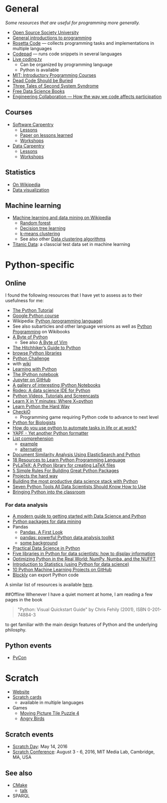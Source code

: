 # General
*Some resources that are useful for programming more generally.*
* [Open Source Society University](https://github.com/open-source-society/computer-science)
* [General introductions to programming](http://www.leopixel.com/2015/02/10-best-ways-to-learn-programming-for.html)
* [Rosetta Code](http://rosettacode.org/wiki/Special:Browse?title=Special%3ABrowse&article=Python) &mdash; collects programming tasks and implementations in multiple languages
* [Codepad](http://codepad.org/?lang=Python) &mdash; runs code snippets in several languages
* [Live coding.tv](https://www.livecoding.tv/)
  * Can be organized by programming language
   * Python is available
* [MIT: Introductory Programming Courses](http://ocw.mit.edu/courses/intro-programming/)
* [Dead Code Should be Buried](http://spacy.io/blog/dead-code-should-be-buried/)
* [Three Tales of Second System Syndrome](http://blog.brentlaabs.com/2015/05/three-tales-of-second-system-syndrome.html)
* [Free Data Science Books](http://www.kdnuggets.com/2015/09/free-data-science-books.html)
* [Engineering Collaboration &mdash; How the way we code affects participation](http://billmills.github.io/blog/engineeringCollaboration/)

## Courses
* [Software Carpentry](http://software-carpentry.org/)
  * [Lessons](http://software-carpentry.org/lessons/)
  * [Paper on lessons learned](http://www.datacarpentry.org/workshops-upcoming/)
  * [Workshops](http://software-carpentry.org/workshops/) 
* [Data Carpentry](http://www.datacarpentry.org/)
  * [Lessons](http://www.datacarpentry.org/lessons/)
  * [Workshops](http://www.datacarpentry.org/workshops-upcoming/)

## Statistics
* [On Wikipedia](https://en.wikipedia.org/wiki/Template:Statistics)
* [Data visualization](https://en.wikipedia.org/wiki/Template:Data_Visualization)

## Machine learning
* [Machine learning and data mining on Wikipedia](https://en.wikipedia.org/wiki/Template:Machine_learning_bar)
  * [Random forest](https://en.wikipedia.org/wiki/Random_forest)
  * [Decision tree learning](https://en.wikipedia.org/wiki/Decision_tree_learning)
  * [k-means clustering](https://en.wikipedia.org/wiki/K-means_clustering)
   * See also other [Data clustering algorithms](https://en.wikipedia.org/wiki/Category:Data_clustering_algorithms)
* [Titanic Data](http://biostat.mc.vanderbilt.edu/wiki/pub/Main/DataSets/titanic.html): a classcial test data set in machine learning

# Python-specific
## Online
I found the following resources that I have yet to assess as to their usefulness for me:
*	[The Python Tutorial](https://docs.python.org/2/tutorial/)
*	[Google Python course](https://developers.google.com/edu/python/introduction)
*	Wikipedia: [Python (programming language)](https://en.wikipedia.org/wiki/Python_%28programming_language%29)
 *	See also subarticles and other language versions as well as [Python Programming](https://en.wikibooks.org/wiki/Python_Programming) on Wikibooks 
* [A Byte of Python](http://www.swaroopch.com/notes/python/)
  * See also [A Byte of Vim](http://www.swaroopch.com/notes/vim/)   
*	[The Hitchhiker’s Guide to Python](http://docs.python-guide.org/en/latest/)
*	[browse Python libraries](https://pypi.python.org/pypi?%3Aaction=browse)
*	[Python Challenge](http://www.pythonchallenge.com/)
  * with [wiki](http://wiki.pythonchallenge.com)
* [Learning with Python](http://openbookproject.net/thinkcs/python/english2e/index.html) 
*	[The IPython notebook](http://ipython.org/ipython-doc/2/notebook/index.html)
  *	[Jupyter on GitHub](https://github.com/blog/1995-github-jupyter-notebooks-3)
  *	[A gallery of interesting IPython Notebooks](https://github.com/ipython/ipython/wiki/A-gallery-of-interesting-IPython-Notebooks)
*	[Rodeo: A data science IDE for Python](http://blog.yhathq.com/posts/introducing-rodeo.html)
*	[Python Videos, Tutorials and Screencasts](http://showmedo.com/videotutorials/python)
* [Learn X in Y minutes; Where X=python](http://learnxinyminutes.com/docs/python/) 
* [Learn Python the Hard Way](http://learnpythonthehardway.org/book/)
* [CheckiO](http://www.checkio.org/)
  * Programming game requiring Python code to advance to next level
* [Python for Biologists](http://pythonforbiologists.com/index.php/five-things-i-hate-about-teaching-python/)
* [How do you use python to automate tasks in life or at work?](http://www.reddit.com/r/Python/comments/308ucq/how_do_you_use_python_to_automate_tasks_in_life/)
* [YAPF - Yet another Python formatter](https://github.com/google/yapf)
* [List comprehension](https://docs.python.org/2/tutorial/datastructures.html#list-comprehensions)
  * [example](http://stackoverflow.com/questions/17934785/remove-elements-in-one-list-present-in-another-list)
  * [alternative](http://stackoverflow.com/questions/9053260/removing-one-list-from-another)
* [Document Similarity Analysis Using ElasticSearch and Python](http://www.datasciencecentral.com/profiles/blogs/document-similarity-analysis-using-elasticsearch-and-python)
* [18 Resources to Learn Python Programming Language](http://codecondo.com/10-ways-to-learn-python/)
* [PyLaTeX: A Python library for creating LaTeX files](https://github.com/JelteF/PyLaTeX)
* [5 Simple Rules For Building Great Python Packages](http://axialcorps.com/2013/08/29/5-simple-rules-for-building-great-python-packages/)
* [Projects the hard way](http://projectsthehardway.com/)
* [Building the most productive data science stack with Python](https://lab.getbase.com/productive-data-science-python/)
* [Seven Python Tools All Data Scientists Should Know How to Use](http://www.galvanize.com/blog/2015/07/14/seven-python-tools-all-data-scientists-should-know-how-to-use/)
* [Bringing Python into the classroom](http://opensource.com/education/15/9/python-in-the-classroom)

### For data analysis
* [A modern guide to getting started with Data Science and Python](http://twiecki.github.io/blog/2014/11/18/python-for-data-science/)
* [Python packages for data mining](http://dataconomy.com/python-packages-for-data-mining/)
* Pandas
  * [Pandas, A First Look](http://tswicegood.github.io/python-data-science-intro/pandas.html)
  * [pandas: powerful Python data analysis
toolkit](http://pandas.pydata.org/pandas-docs/dev/pandas.pdf)
   * [some background](http://www.dataplumbing.com/blog/pandas-powerful-python-data-analysis-toolkit)
* [Practical Data Science in Python](http://radimrehurek.com/data_science_python/)
* [Five libraries in Python for data scientists: how to display information](http://bbvaopen4u.com/en/actualidad/five-libraries-python-data-scientists-how-display-information)
* [Optimizing Python in the Real World: NumPy, Numba, and the NUFFT](https://jakevdp.github.io/blog/2015/02/24/optimizing-python-with-numpy-and-numba/)
* [Introduction to Statistics (using Python for data science)](http://work.thaslwanter.at/Stats/html/)
* [10 Python Machine Learning Projects on GitHub](http://www.datasciencecentral.com/profiles/blogs/10-python-machine-learning-projects-on-github)
* [Blockly](https://developers.google.com/blockly/) can export Python code

A similar list of resources is available [here](http://chrisvoncsefalvay.com/resources/).

##Offline
Whenever I have a quiet moment at home, I am reading a few pages in the book 
> "Python: Visual Quickstart Guide" by Chris Fehily (2001), ISBN 0-201-74884-3

to get familiar with the main design features of Python and the underlying philosphy.

## Python events
* [PyCon](https://us.pycon.org/2016/)

# Scratch
* [Website](https://scratch.mit.edu/)
* [Scratch cards](https://scratch.mit.edu/help/cards/)
  * available in multiple languages 
* Games
  * [Moving Picture Tile Puzzle 4](https://scratch.mit.edu/projects/72774248/?fromexplore=true#player) 
  * [Angry Birds](https://scratch.mit.edu/projects/2294898/)

## Scratch events
* [Scratch Day](http://day.scratch.mit.edu/): May 14, 2016
* [Scratch Conference](https://scratch.mit.edu/conference/): August 3 - 6, 2016, MIT Media Lab, Cambridge, MA, USA

## See also
* [CMake](https://cmake.org/)
  * [talk](https://www.youtube.com/watch?v=TqjtN8NGtl4)
* SPARQL
